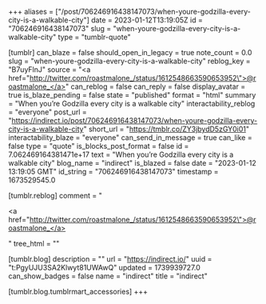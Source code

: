 +++
aliases = ["/post/706246916438147073/when-youre-godzilla-every-city-is-a-walkable-city"]
date = 2023-01-12T13:19:05Z
id = "706246916438147073"
slug = "when-youre-godzilla-every-city-is-a-walkable-city"
type = "tumblr-quote"

[tumblr]
can_blaze = false
should_open_in_legacy = true
note_count = 0.0
slug = "when-youre-godzilla-every-city-is-a-walkable-city"
reblog_key = "B7uyFlnJ"
source = "<a href=\"http://twitter.com/roastmalone_/status/1612548663590653952\">@roastmalone_</a>"
can_reblog = false
can_reply = false
display_avatar = true
is_blaze_pending = false
state = "published"
format = "html"
summary = "When you’re Godzilla every city is a walkable city"
interactability_reblog = "everyone"
post_url = "https://indirect.io/post/706246916438147073/when-youre-godzilla-every-city-is-a-walkable-city"
short_url = "https://tmblr.co/ZY3jbydD5zGY0i01"
interactability_blaze = "everyone"
can_send_in_message = true
can_like = false
type = "quote"
is_blocks_post_format = false
id = 7.062469164381471e+17
text = "When you’re Godzilla every city is a walkable city"
blog_name = "indirect"
is_blazed = false
date = "2023-01-12 13:19:05 GMT"
id_string = "706246916438147073"
timestamp = 1673529545.0

[tumblr.reblog]
comment = "<p><a href=\"http://twitter.com/roastmalone_/status/1612548663590653952\">@roastmalone_</a></p>"
tree_html = ""

[tumblr.blog]
description = ""
url = "https://indirect.io/"
uuid = "t:PgyUJU3SA2Klwyt81UWAwQ"
updated = 1739939727.0
can_show_badges = false
name = "indirect"
title = "indirect"

[tumblr.blog.tumblrmart_accessories]
+++
